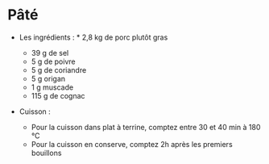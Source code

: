# Pâté         
* Les ingrédients :
        * 2,8 kg de porc plutôt gras
	* 39 g de sel
	* 5 g de poivre
	* 5 g de coriandre
	* 5 g origan
	* 1 g muscade
	* 115 g de cognac

* Cuisson :
	* Pour la cuisson dans plat à terrine, comptez entre 30 et 40 min à 180 °C
	* Pour la cuisson en conserve, comptez 2h après les premiers bouillons
